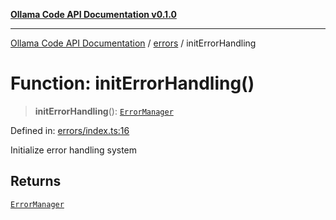 [**Ollama Code API Documentation v0.1.0**](../../README.md)

***

[Ollama Code API Documentation](../../modules.md) / [errors](../README.md) / initErrorHandling

# Function: initErrorHandling()

> **initErrorHandling**(): [`ErrorManager`](../interfaces/ErrorManager.md)

Defined in: [errors/index.ts:16](https://github.com/erichchampion/ollama-code/blob/faff9979b25460f33a7dca555e6939125be92809/ollama-code/src/errors/index.ts#L16)

Initialize error handling system

## Returns

[`ErrorManager`](../interfaces/ErrorManager.md)
